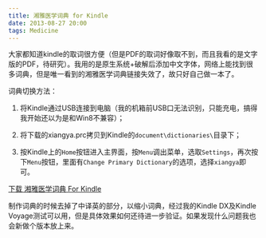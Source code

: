 ```yaml
---
title: 湘雅医学词典 for Kindle
date: 2013-08-27 20:00
tags: Medicine
---
```


大家都知道kindle的取词很方便（但是PDF的取词好像取不到，而且我看的是文字版的PDF，待研究）。我用的是原生系统+破解后添加中文字体，网络上能找到很多词典，但是唯一看到的湘雅医学词典链接失效了，故只好自己做一本了。

词典切换方法：

1. 将Kindle通过USB连接到电脑（我的机箱前USB口无法识别，只能充电，搞得我开始还以为是和Win8不兼容）；

2. 将下载的xiangya.prc拷贝到Kindle的`document\dictionaries\`目录下；

3. 按Kindle上的`Home`按钮进入主界面，按`Menu`调出菜单，选取`Settings`，再次按下`Menu`按钮，里面有`Change Primary Dictionary`的选项，选择`xiangya`即可。

<!--more-->

[下载 湘雅医学词典 For Kindle](http://pan.baidu.com/share/link?shareid=1400706798&uk=2718171569)

制作词典的时候去掉了中译英的部分，以缩小词典，经过我的Kindle DX及Kindle Voyage测试可以用，但是具体效果如何还待进一步验证。如果发现什么问题我也会新做个版本放上来。